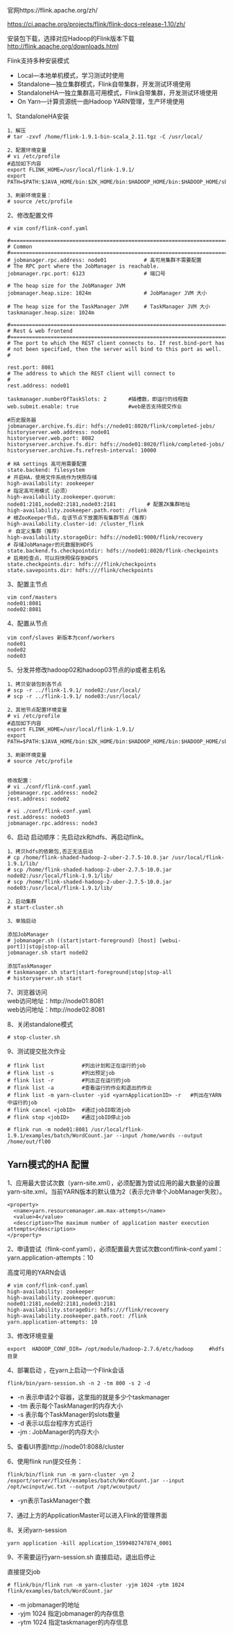 官网https://flink.apache.org/zh/

https://ci.apache.org/projects/flink/flink-docs-release-1.10/zh/

安装包下载，选择对应Hadoop的Flink版本下载  
http://flink.apache.org/downloads.html 

Flink支持多种安装模式
- Local—本地单机模式，学习测试时使用
- Standalone—独立集群模式，Flink自带集群，开发测试环境使用
- StandaloneHA—独立集群高可用模式，Flink自带集群，开发测试环境使用
- On Yarn—计算资源统一由Hadoop YARN管理，生产环境使用

1、StandaloneHA安装
```
1、解压
# tar -zxvf /home/flink-1.9.1-bin-scala_2.11.tgz -C /usr/local/

2、配置环境变量
# vi /etc/profile
#追加如下内容
export FLINK_HOME=/usr/local/flink-1.9.1/
export PATH=$PATH:$JAVA_HOME/bin:$ZK_HOME/bin:$HADOOP_HOME/bin:$HADOOP_HOME/sbin:$KAFKA_HOME/bin:$FLINK_HOME/bin

3、刷新环境变量：
# source /etc/profile
```

2、修改配置文件
```
# vim conf/flink-conf.yaml

#==============================================================================
# Common
#==============================================================================
# jobmanager.rpc.address: node01            # 高可用集群不需要配置
# The RPC port where the JobManager is reachable.
jobmanager.rpc.port: 6123                   # 端口号

# The heap size for the JobManager JVM
jobmanager.heap.size: 1024m                 # JobManager JVM 大小

# The heap size for the TaskManager JVM     # TaskManager JVM 大小
taskmanager.heap.size: 1024m

#==============================================================================
# Rest & web frontend
#==============================================================================
# The port to which the REST client connects to. If rest.bind-port has
# not been specified, then the server will bind to this port as well.
#

rest.port: 8081
# The address to which the REST client will connect to
#
rest.address: node01

taskmanager.numberOfTaskSlots: 2       #插槽数，即运行的线程数
web.submit.enable: true                #web是否支持提交作业

#历史服务器
jobmanager.archive.fs.dir: hdfs://node01:8020/flink/completed-jobs/
historyserver.web.address: node01
historyserver.web.port: 8082
historyserver.archive.fs.dir: hdfs://node01:8020/flink/completed-jobs/
historyserver.archive.fs.refresh-interval: 10000

# HA settings 高可用需要配置
state.backend: filesystem                                                        # 开启HA，使用文件系统作为快照存储
high-availability: zookeeper                                                     # 指定高可用模式（必须）
high-availability.zookeeper.quorum: node01:2181,node02:2181,node03:2181          # 配置ZK集群地址
high-availability.zookeeper.path.root: /flink                                    # 根ZooKeeper节点，在该节点下放置所有集群节点（推荐）
high-availability.cluster-id: /cluster_flink                                     ＃ 自定义集群（推荐）
high-availability.storageDir: hdfs://node01:9000/flink/recovery                  # 存储JobManager的元数据到HDFS
state.backend.fs.checkpointdir: hdfs://node01:8020/flink-checkpoints             # 启用检查点，可以将快照保存到HDFS
state.checkpoints.dir: hdfs:///flink/checkpoints
state.savepoints.dir: hdfs:///flink/checkpoints
```

3、配置主节点
```
vim conf/masters
node01:8081
node02:8081
```

4、配置从节点
```
vim conf/slaves 新版本为conf/workers
node01
node02
node03
```



5、分发并修改hadoop02和hadoop03节点的ip或者主机名
```
1、拷贝安装包到各节点
# scp -r ../flink-1.9.1/ node02:/usr/local/
# scp -r ../flink-1.9.1/ node03:/usr/local/

2、其他节点配置环境变量
# vi /etc/profile
#追加如下内容
export FLINK_HOME=/usr/local/flink-1.9.1/
export PATH=$PATH:$JAVA_HOME/bin:$ZK_HOME/bin:$HADOOP_HOME/bin:$HADOOP_HOME/sbin:$KAFKA_HOME/bin:$FLINK_HOME/bin

3、刷新环境变量
# source /etc/profile


修改配置：
# vi ./conf/flink-conf.yaml
jobmanager.rpc.address: node2
rest.address: node02

# vi ./conf/flink-conf.yaml
rest.address: node03
jobmanager.rpc.address: node3
```

6、启动
启动顺序：先启动zk和hdfs、再启动flink。
```
1、拷贝hdfs的依赖包,否正无法启动
# cp /home/flink-shaded-hadoop-2-uber-2.7.5-10.0.jar /usr/local/flink-1.9.1/lib/
# scp /home/flink-shaded-hadoop-2-uber-2.7.5-10.0.jar node02:/usr/local/flink-1.9.1/lib/
# scp /home/flink-shaded-hadoop-2-uber-2.7.5-10.0.jar node03:/usr/local/flink-1.9.1/lib/

2、启动集群
# start-cluster.sh

3、单独启动

添加JobManager
# jobmanager.sh ((start|start-foreground) [host] [webui-port])|stop|stop-all
jobmanager.sh start node02

添加TaskManager
# taskmanager.sh start|start-foreground|stop|stop-all
# historyserver.sh start
```

7、浏览器访问  
web访问地址：http://node01:8081  
web访问地址：http://node02:8081

8、关闭standalone模式
```
# stop-cluster.sh
```

9、测试提交批次作业
```
# flink list            #列出计划和正在运行的job
# flink list -s         #列出预定job
# flink list -r         #列出正在运行的job
# flink list -a         #查看运行的作业和退出的作业
# flink list -m yarn-cluster -yid <yarnApplicationID> -r   #列出在YARN 中运行的job
# flink cancel <jobID>  #通过jobID取消job
# flink stop <jobID>    #通过jobID停止job

# flink run -m node01:8081 /usr/local/flink-1.9.1/examples/batch/WordCount.jar --input /home/words --output /home/out/fl00
```


Yarn模式的HA 配置
---
1、应用最大尝试次数（yarn-site.xml），必须配置为尝试应用的最大数量的设置yarn-site.xml，当前YARN版本的默认值为2（表示允许单个JobManager失败）。
```
<property>
  <name>yarn.resourcemanager.am.max-attempts</name>
  <value>4</value>
  <description>The maximum number of application master execution attempts</description>
</property>
```

2、申请尝试（flink-conf.yaml），必须配置最大尝试次数conf/flink-conf.yaml： yarn.application-attempts：10

高度可用的YARN会话
```
# vim conf/flink-conf.yaml
high-availability: zookeeper
high-availability.zookeeper.quorum: node01:2181,node02:2181,node03:2181
high-availability.storageDir: hdfs:///flink/recovery
high-availability.zookeeper.path.root: /flink
yarn.application-attempts: 10
```

3、修改环境变量
```
export  HADOOP_CONF_DIR= /opt/module/hadoop-2.7.6/etc/hadoop     #hdfs目录
```

4、部署启动 ，在yarn上启动一个Flink会话
```
flink/bin/yarn-session.sh -n 2 -tm 800 -s 2 -d
```
- -n 表示申请2个容器，这里指的就是多少个taskmanager
- -tm 表示每个TaskManager的内存大小
- -s 表示每个TaskManager的slots数量
- -d 表示以后台程序方式运行
- -jm : JobManager的内存大小

5、查看UI界面http://node01:8088/cluster


6、使用flink run提交任务：
```
flink/bin/flink run -m yarn-cluster -yn 2 /export/server/flink/examples/batch/WordCount.jar --input /opt/wcinput/wc.txt --output /opt/wcoutput/
```
- -yn表示TaskManager个数

7、通过上方的ApplicationMaster可以进入Flink的管理界面

8、关闭yarn-session
```
yarn application -kill application_1599402747874_0001
```

9、不需要运行yarn-session.sh 直接启动，退出后停止

直接提交job
```
# flink/bin/flink run -m yarn-cluster -yjm 1024 -ytm 1024 flink/examples/batch/WordCount.jar
```
- -m  jobmanager的地址
- -yjm 1024 指定jobmanager的内存信息
- -ytm 1024 指定taskmanager的内存信息


